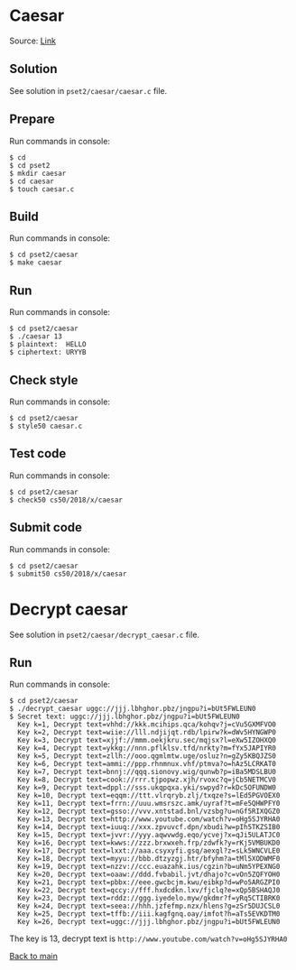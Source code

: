 # Caesar

Source: [Link](https://docs.cs50.net/2018/x/psets/2/caesar/caesar.html "Caesar")

## Solution
See solution in `pset2/caesar/caesar.c` file.

## Prepare

Run commands in console:
```
$ cd
$ cd pset2
$ mkdir caesar
$ cd caesar
$ touch caesar.c
```

## Build

Run commands in console:
```
$ cd pset2/caesar
$ make caesar
```

## Run

Run commands in console:
```
$ cd pset2/caesar
$ ./caesar 13
$ plaintext:  HELLO
$ ciphertext: URYYB
```

## Check style

Run commands in console:
```
$ cd pset2/caesar
$ style50 caesar.c
```

## Test code

Run commands in console:
```
$ cd pset2/caesar
$ check50 cs50/2018/x/caesar
```

## Submit code

Run commands in console:
```
$ cd pset2/caesar
$ submit50 cs50/2018/x/caesar
```

# Decrypt caesar
See solution in `pset2/caesar/decrypt_caesar.c` file.

## Run

Run commands in console:
```
$ cd pset2/caesar
$ ./decrypt_caesar uggc://jjj.lbhghor.pbz/jngpu?i=bUt5FWLEUN0
$ Secret text: uggc://jjj.lbhghor.pbz/jngpu?i=bUt5FWLEUN0
  Key k=1, Decrypt text=vhhd://kkk.mcihips.qca/kohqv?j=cVu5GXMFVO0
  Key k=2, Decrypt text=wiie://lll.ndjijqt.rdb/lpirw?k=dWv5HYNGWP0
  Key k=3, Decrypt text=xjjf://mmm.oekjkru.sec/mqjsx?l=eXw5IZOHXQ0
  Key k=4, Decrypt text=ykkg://nnn.pflklsv.tfd/nrkty?m=fYx5JAPIYR0
  Key k=5, Decrypt text=zllh://ooo.qgmlmtw.uge/osluz?n=gZy5KBQJZS0
  Key k=6, Decrypt text=ammi://ppp.rhnmnux.vhf/ptmva?o=hAz5LCRKAT0
  Key k=7, Decrypt text=bnnj://qqq.sionovy.wig/qunwb?p=iBa5MDSLBU0
  Key k=8, Decrypt text=cook://rrr.tjpopwz.xjh/rvoxc?q=jCb5NETMCV0
  Key k=9, Decrypt text=dppl://sss.ukqpqxa.yki/swpyd?r=kDc5OFUNDW0
  Key k=10, Decrypt text=eqqm://ttt.vlrqryb.zlj/txqze?s=lEd5PGVOEX0
  Key k=11, Decrypt text=frrn://uuu.wmsrszc.amk/uyraf?t=mFe5QHWPFY0
  Key k=12, Decrypt text=gsso://vvv.xntstad.bnl/vzsbg?u=nGf5RIXQGZ0
  Key k=13, Decrypt text=http://www.youtube.com/watch?v=oHg5SJYRHA0
  Key k=14, Decrypt text=iuuq://xxx.zpvuvcf.dpn/xbudi?w=pIh5TKZSIB0
  Key k=15, Decrypt text=jvvr://yyy.aqwvwdg.eqo/ycvej?x=qJi5ULATJC0
  Key k=16, Decrypt text=kwws://zzz.brxwxeh.frp/zdwfk?y=rKj5VMBUKD0
  Key k=17, Decrypt text=lxxt://aaa.csyxyfi.gsq/aexgl?z=sLk5WNCVLE0
  Key k=18, Decrypt text=myyu://bbb.dtzyzgj.htr/bfyhm?a=tMl5XODWMF0
  Key k=19, Decrypt text=nzzv://ccc.euazahk.ius/cgzin?b=uNm5YPEXNG0
  Key k=20, Decrypt text=oaaw://ddd.fvbabil.jvt/dhajo?c=vOn5ZQFYOH0
  Key k=21, Decrypt text=pbbx://eee.gwcbcjm.kwu/eibkp?d=wPo5ARGZPI0
  Key k=22, Decrypt text=qccy://fff.hxdcdkn.lxv/fjclq?e=xQp5BSHAQJ0
  Key k=23, Decrypt text=rddz://ggg.iyedelo.myw/gkdmr?f=yRq5CTIBRK0
  Key k=24, Decrypt text=seea://hhh.jzfefmp.nzx/hlens?g=zSr5DUJCSL0
  Key k=25, Decrypt text=tffb://iii.kagfgnq.oay/imfot?h=aTs5EVKDTM0
  Key k=26, Decrypt text=uggc://jjj.lbhghor.pbz/jngpu?i=bUt5FWLEUN0
```

The key is 13, decrypt text is `http://www.youtube.com/watch?v=oHg5SJYRHA0`

[Back to main](/pset2/README.md "Back to main")
